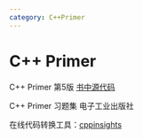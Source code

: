 ```yaml
---
category: C++Primer
---
```


# C++ Primer
C++ Primer 第5版
[书中源代码](https://www.informit.com/store/c-plus-plus-primer-9780321714114)

C++ Primer 习题集 电子工业出版社

在线代码转换工具：[cppinsights](https://cppinsights.io/)
